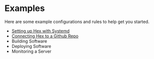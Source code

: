 # Examples

Here are some example configurations and rules to help get you started.

- [Setting up Hex with Systemd](run-as-systemd.md)
- [Connecting Hex to a Github Repo](continuous-integrations.md)
- Building Software
- Deploying Software
- Monitoring a Server

